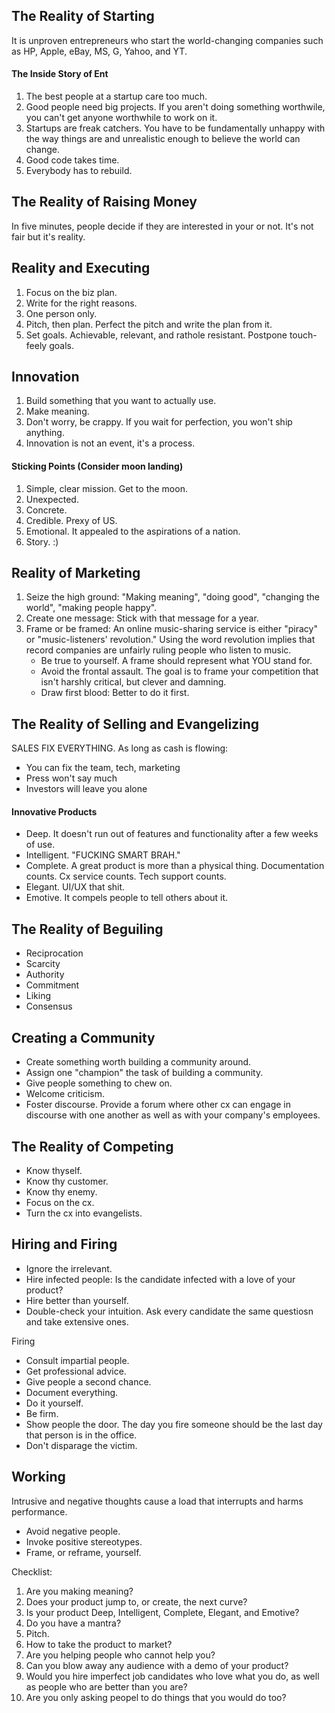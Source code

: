 ## The Reality of Starting

It is unproven entrepreneurs who start the world-changing companies such as HP, Apple, eBay, MS, G, Yahoo, and YT.

#### The Inside Story of Ent

1. The best people at a startup care too much.
2. Good people need big projects. If you aren't doing something worthwile, you can't get anyone worthwhile to work on it.
3. Startups are freak catchers. You have to be fundamentally unhappy with the way things are and unrealistic enough to believe the world can change.
4. Good code takes time.
5. Everybody has to rebuild.

## The Reality of Raising Money

In five minutes, people decide if they are interested in your or not. It's not fair but it's reality.

## Reality and Executing

1. Focus on the biz plan.
2. Write for the right reasons.
3. One person only.
4. Pitch, then plan. Perfect the pitch and write the plan from it.
5. Set goals. Achievable, relevant, and rathole resistant. Postpone touch-feely goals.

## Innovation

1. Build something that you want to actually use.
2. Make meaning.
3. Don't worry, be crappy. If you wait for perfection, you won't ship anything.
4. Innovation is not an event, it's a process.

#### Sticking Points (Consider moon landing)

1. Simple, clear mission. Get to the moon.
2. Unexpected.
3. Concrete.
4. Credible. Prexy of US.
5. Emotional. It appealed to the aspirations of a nation.
6. Story. :)

## Reality of Marketing

1. Seize the high ground: "Making meaning", "doing good", "changing the world", "making people happy".
2. Create one message: Stick with that message for a year.
3. Frame or be framed: An online music-sharing service is either "piracy" or "music-listeners' revolution." Using the word revolution implies that record companies are unfairly ruling people who listen to music.
	- Be true to yourself. A frame should represent what YOU stand for.
	- Avoid the frontal assault. The goal is to frame your competition that isn't harshly critical, but clever and damning.
	- Draw first blood: Better to do it first.

## The Reality of Selling and Evangelizing

SALES FIX EVERYTHING. As long as cash is flowing:

- You can fix the team, tech, marketing
- Press won't say much
- Investors will leave you alone

#### Innovative Products

- Deep. It doesn't run out of features and functionality after a few weeks of use.
- Intelligent. "FUCKING SMART BRAH."
- Complete. A great product is more than a physical thing. Documentation counts. Cx service counts. Tech support counts.
- Elegant. UI/UX that shit.
- Emotive. It compels people to tell others about it.

## The Reality of Beguiling

- Reciprocation
- Scarcity
- Authority
- Commitment
- Liking
- Consensus

## Creating a Community

- Create something worth building a community around.
- Assign one "champion" the task of building a community.
- Give people something to chew on.
- Welcome criticism.
- Foster discourse. Provide a forum where other cx can engage in discourse with one another as well as with your company's employees.

## The Reality of Competing

- Know thyself.
- Know thy customer.
- Know thy enemy.
- Focus on the cx.
- Turn the cx into evangelists.

## Hiring and Firing

- Ignore the irrelevant.
- Hire infected people: Is the candidate infected with a love of your product?
- Hire better than yourself.
- Double-check your intuition. Ask every candidate the same questiosn and take extensive ones.

Firing

- Consult impartial people.
- Get professional advice.
- Give people a second chance.
- Document everything.
- Do it yourself.
- Be firm.
- Show people the door. The day you fire someone should be the last day that person is in the office.
- Don't disparage the victim.

## Working

Intrusive and negative thoughts cause a load that interrupts and harms performance. 

- Avoid negative people.
- Invoke positive stereotypes.
- Frame, or reframe, yourself.

Checklist:

1. Are you making meaning?
2. Does your product jump to, or create, the next curve?
3. Is your product Deep, Intelligent, Complete, Elegant, and Emotive?
4. Do you have a mantra?
5. Pitch.
6. How to take the product to market?
7. Are you helping people who cannot help you?
8. Can you blow away any audience with a demo of your product?
9. Would you hire imperfect job candidates who love what you do, as well as people who are better than you are?
10. Are you only asking peopel to do things that you would do too?












